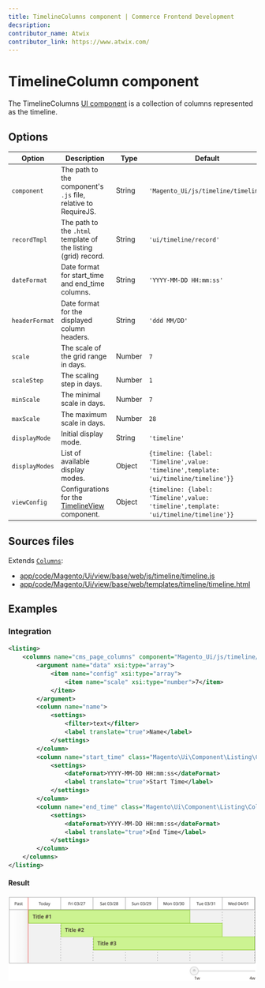 ```yaml
---
title: TimelineColumns component | Commerce Frontend Development
decsription:
contributor_name: Atwix
contributor_link: https://www.atwix.com/
---
```


# TimelineColumn component

The TimelineColumns [UI component](https://glossary.magento.com/ui-component) is a collection of columns represented as the timeline.

## Options

| Option | Description | Type | Default |
| --- | --- | --- | --- |
| `component` | The path to the component's `.js` file, relative to RequireJS. | String | `'Magento_Ui/js/timeline/timeline'` |
| `recordTmpl` | The path to the `.html` template of the listing (grid) record. | String | `'ui/timeline/record'` |
| `dateFormat` | Date format for start_time and end_time columns. | String | `'YYYY-MM-DD HH:mm:ss'` |
| `headerFormat` | Date format for the displayed column headers. | String | `'ddd MM/DD'` |
| `scale` | The scale of the grid range in days. | Number | `7` |
| `scaleStep` | The scaling step in days. | Number | `1` |
| `minScale` | The minimal scale in days. | Number | `7` |
| `maxScale` | The maximum scale in days. | Number | `28` |
| `displayMode` | Initial display mode. | String | `'timeline'` |
| `displayModes` | List of available display modes. | Object | `{timeline: {label: 'Timeline',value: 'timeline',template: 'ui/timeline/timeline'}}` |
| `viewConfig` | Configurations for the [TimelineView](https://github.com/magento/magento2/blob/2.4/app/code/Magento/Ui/view/base/web/js/timeline/timeline-view.js) component. | Object | `{timeline: {label: 'Timeline',value: 'timeline',template: 'ui/timeline/timeline'}}` |

## Sources files

Extends [`Columns`](columns.md):

-  [app/code/Magento/Ui/view/base/web/js/timeline/timeline.js](https://github.com/magento/magento2/blob/2.4/app/code/Magento/Ui/view/base/web/js/timeline/timeline.js)
-  [app/code/Magento/Ui/view/base/web/templates/timeline/timeline.html](https://github.com/magento/magento2/blob/2.4/app/code/Magento/Ui/view/base/web/templates/timeline/timeline.html)

## Examples

### Integration

```xml
<listing>
    <columns name="cms_page_columns" component="Magento_Ui/js/timeline/timeline">
        <argument name="data" xsi:type="array">
            <item name="config" xsi:type="array">
                <item name="scale" xsi:type="number">7</item>
            </item>
        </argument>
        <column name="name">
            <settings>
                <filter>text</filter>
                <label translate="true">Name</label>
            </settings>
        </column>
        <column name="start_time" class="Magento\Ui\Component\Listing\Columns\Date" component="Magento_Ui/js/grid/columns/date">
            <settings>
                <dateFormat>YYYY-MM-DD HH:mm:ss</dateFormat>
                <label translate="true">Start Time</label>
            </settings>
        </column>
        <column name="end_time" class="Magento\Ui\Component\Listing\Columns\Date" component="Magento_Ui/js/grid/columns/date">
            <settings>
                <dateFormat>YYYY-MM-DD HH:mm:ss</dateFormat>
                <label translate="true">End Time</label>
            </settings>
        </column>
    </columns>
</listing>
```

#### Result

![TimelineColumns Component Example](../_images/ui-components/ui-timeline-columns-result.png)

